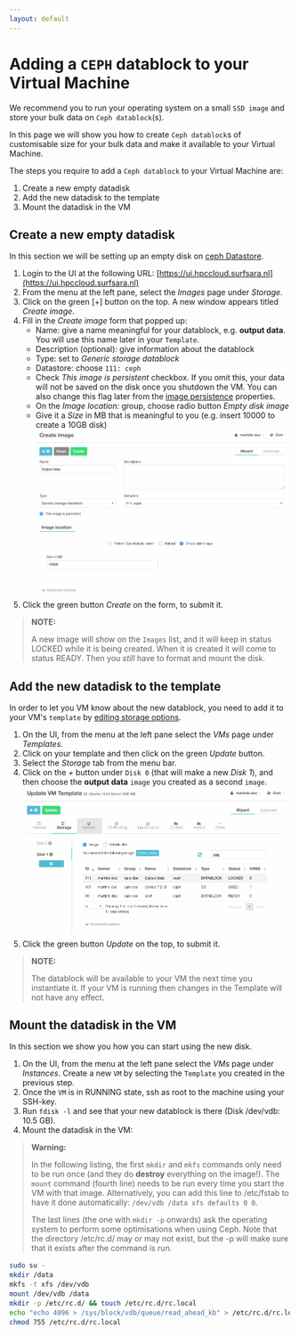 ```yaml
---
layout: default
---
```


# Adding a `CEPH` datablock to your Virtual Machine

We recommend you to run your operating system on a small `SSD image` and store your bulk data on `Ceph datablock`(s). 

In this page we will show you how to create `Ceph datablock`s of customisable size for your bulk data and make it available to your Virtual Machine.

The steps you require to add a `Ceph datablock` to your Virtual Machine are:

1. Create a new empty datadisk
2. Add the new datadisk to the template
3. Mount the datadisk in the VM

## Create a new empty datadisk

In this section we will be setting up an empty disk on [ceph Datastore](image_storage).

1. Login to the UI at the following URL: [https://ui.hpccloud.surfsara.nl](https://ui.hpccloud.surfsara.nl)
2. From the menu at the left pane, select the _Images_ page under _Storage_.
3. Click on the green [+] button on the top. A new window appears titled *Create image*.
4. Fill in the *Create image* form that popped up:
	* Name: give a name meaningful for your datablock, e.g. **output data**. You will use this name later in your `Template`.
	* Description (optional): give information about the datablock
    * Type: set to *Generic storage datablock*
    * Datastore: choose `111: ceph`
    * Check *This image is persistent* checkbox. If you omit this, your data will not be saved on the disk once you shutdown the VM. You can also change this flag later from the [image persistence](image_persistence) properties.
    * On the _Image location:_ group, choose radio button _Empty disk image_
    * Give it a _Size_ in MB that is meaningful to you (e.g. insert 10000 to create a 10GB disk)
![add_datablock](images/add_datablock.png)
5. Click the green button *Create* on the form, to submit it. 

>**NOTE:**
>
>A new image will show on the `Images` list, and it will keep in status LOCKED while it is being created. When it is created it will come to status READY. Then you *still* have to format and mount the disk.


## Add the new datadisk to the template

In order to let you VM know about the new datablock, you need to add it to your VM's `template` by [editing storage options](customize-vm-storage).

1. On the UI, from the menu at the left pane select the *VMs* page under *Templates*. 
2. Click on your template and then click on the green *Update* button.
3. Select the *Storage* tab from the menu bar.
4. Click on the _+_ button under `Disk 0` (that will make a new _Disk 1_), and then choose the **output data** `image` you created as a second `image`.
![template_add_datablock](images/template_add_datablock.png)
5. Click the green button *Update* on the top, to submit it.

>**NOTE:**
>
>The datablock will be available to your VM the next time you instantiate it. If your VM is running then changes in the Template will not have any effect.


## Mount the datadisk in the VM

In this section we show you how you can start using the new disk.

1. On the UI, from the menu at the left pane select the *VMs* page under *Instances*. Create a new `VM` by selecting the `Template` you created in the previous step. 
2. Once the `VM` is in RUNNING state, ssh as root to the machine using your SSH-key. 
3. Run `fdisk -l` and see that your new datablock is there (Disk /dev/vdb: 10.5 GB).
4. Mount the datadisk in the VM:

>**Warning:**
>
>In the following listing, the first `mkdir` and `mkfs` commands only need to be run once (and they do **destroy** everything on the image!). The `mount` command (fourth line) needs to be run every time you start the VM with that image. Alternatively, you can add this line to /etc/fstab to have it done automatically: `/dev/vdb /data xfs defaults 0 0`. 
>
>The last lines (the one with `mkdir -p` onwards) ask the operating system to perform some optimisations when using Ceph. Note that the directory /etc/rc.d/ may or may not exist, but the -p will make sure that it exists after the command is run.

```sh
sudo su -
mkdir /data  
mkfs -t xfs /dev/vdb  
mount /dev/vdb /data
mkdir -p /etc/rc.d/ && touch /etc/rc.d/rc.local
echo "echo 4096 > /sys/block/vdb/queue/read_ahead_kb" > /etc/rc.d/rc.local
chmod 755 /etc/rc.d/rc.local
```

